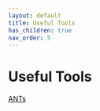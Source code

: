 ```yaml
---
layout: default
title: Useful Tools
has_children: true
nav_order: 5
---
```

# Useful Tools

[ANTs](ants_basic_usage.html)
